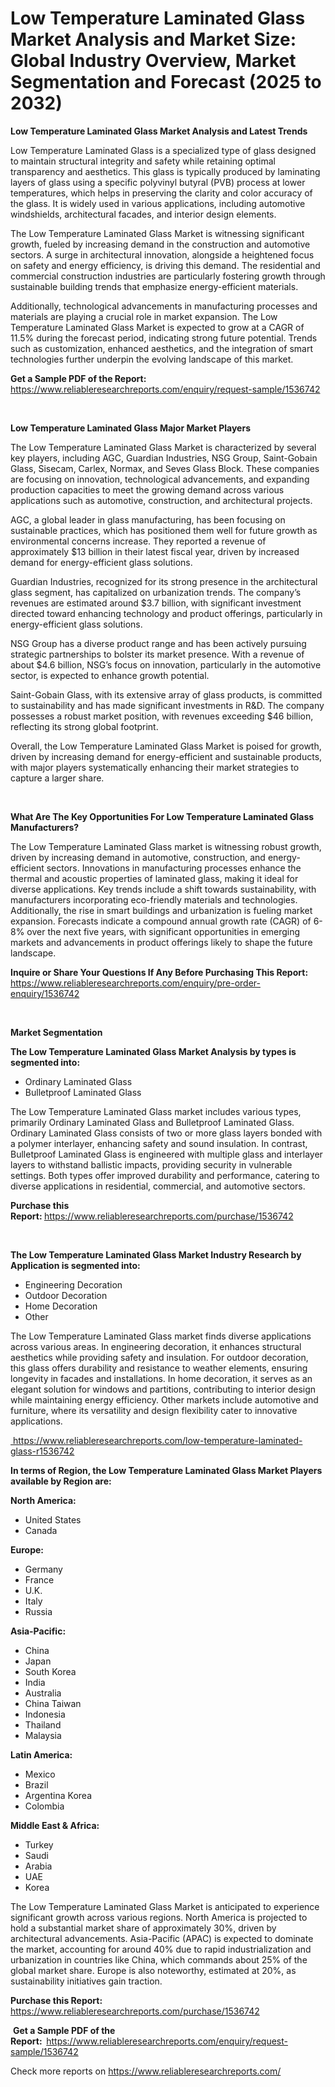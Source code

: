 <p><h1>Low Temperature Laminated Glass Market Analysis and Market Size: Global Industry Overview, Market Segmentation and Forecast (2025 to 2032)</h1></p><p><strong>Low Temperature Laminated Glass Market Analysis and Latest Trends</strong></p>
<p><p>Low Temperature Laminated Glass is a specialized type of glass designed to maintain structural integrity and safety while retaining optimal transparency and aesthetics. This glass is typically produced by laminating layers of glass using a specific polyvinyl butyral (PVB) process at lower temperatures, which helps in preserving the clarity and color accuracy of the glass. It is widely used in various applications, including automotive windshields, architectural facades, and interior design elements.</p><p>The Low Temperature Laminated Glass Market is witnessing significant growth, fueled by increasing demand in the construction and automotive sectors. A surge in architectural innovation, alongside a heightened focus on safety and energy efficiency, is driving this demand. The residential and commercial construction industries are particularly fostering growth through sustainable building trends that emphasize energy-efficient materials.</p><p>Additionally, technological advancements in manufacturing processes and materials are playing a crucial role in market expansion. The Low Temperature Laminated Glass Market is expected to grow at a CAGR of 11.5% during the forecast period, indicating strong future potential. Trends such as customization, enhanced aesthetics, and the integration of smart technologies further underpin the evolving landscape of this market.</p></p>
<p><strong>Get a Sample PDF of the Report:&nbsp;</strong> <a href="https://www.reliableresearchreports.com/enquiry/request-sample/1536742?utm_campaign=2030&utm_medium=2&utm_source=Github&utm_content=ia&utm_term=02022025&utm_id=low-temperature-laminated-glass">https://www.reliableresearchreports.com/enquiry/request-sample/1536742</a></p>
<p>&nbsp;</p>
<p><strong>Low Temperature Laminated Glass Major Market Players</strong></p>
<p><p>The Low Temperature Laminated Glass Market is characterized by several key players, including AGC, Guardian Industries, NSG Group, Saint-Gobain Glass, Sisecam, Carlex, Normax, and Seves Glass Block. These companies are focusing on innovation, technological advancements, and expanding production capacities to meet the growing demand across various applications such as automotive, construction, and architectural projects.</p><p>AGC, a global leader in glass manufacturing, has been focusing on sustainable practices, which has positioned them well for future growth as environmental concerns increase. They reported a revenue of approximately $13 billion in their latest fiscal year, driven by increased demand for energy-efficient glass solutions.</p><p>Guardian Industries, recognized for its strong presence in the architectural glass segment, has capitalized on urbanization trends. The company’s revenues are estimated around $3.7 billion, with significant investment directed toward enhancing technology and product offerings, particularly in energy-efficient glass solutions. </p><p>NSG Group has a diverse product range and has been actively pursuing strategic partnerships to bolster its market presence. With a revenue of about $4.6 billion, NSG’s focus on innovation, particularly in the automotive sector, is expected to enhance growth potential.</p><p>Saint-Gobain Glass, with its extensive array of glass products, is committed to sustainability and has made significant investments in R&D. The company possesses a robust market position, with revenues exceeding $46 billion, reflecting its strong global footprint.</p><p>Overall, the Low Temperature Laminated Glass Market is poised for growth, driven by increasing demand for energy-efficient and sustainable products, with major players systematically enhancing their market strategies to capture a larger share.</p></p>
<p>&nbsp;</p>
<p><strong>What Are The Key Opportunities For Low Temperature Laminated Glass Manufacturers?</strong></p>
<p><p>The Low Temperature Laminated Glass market is witnessing robust growth, driven by increasing demand in automotive, construction, and energy-efficient sectors. Innovations in manufacturing processes enhance the thermal and acoustic properties of laminated glass, making it ideal for diverse applications. Key trends include a shift towards sustainability, with manufacturers incorporating eco-friendly materials and technologies. Additionally, the rise in smart buildings and urbanization is fueling market expansion. Forecasts indicate a compound annual growth rate (CAGR) of 6-8% over the next five years, with significant opportunities in emerging markets and advancements in product offerings likely to shape the future landscape.</p></p>
<p><strong>Inquire or Share Your Questions If Any Before Purchasing This Report:</strong> <a href="https://www.reliableresearchreports.com/enquiry/pre-order-enquiry/1536742?utm_campaign=2030&utm_medium=2&utm_source=Github&utm_content=ia&utm_term=02022025&utm_id=low-temperature-laminated-glass">https://www.reliableresearchreports.com/enquiry/pre-order-enquiry/1536742</a></p>
<p>&nbsp;</p>
<p><strong>Market Segmentation</strong></p>
<p><strong>The Low Temperature Laminated Glass Market Analysis by types is segmented into:</strong></p>
<p><ul><li>Ordinary Laminated Glass</li><li>Bulletproof Laminated Glass</li></ul></p>
<p><p>The Low Temperature Laminated Glass market includes various types, primarily Ordinary Laminated Glass and Bulletproof Laminated Glass. Ordinary Laminated Glass consists of two or more glass layers bonded with a polymer interlayer, enhancing safety and sound insulation. In contrast, Bulletproof Laminated Glass is engineered with multiple glass and interlayer layers to withstand ballistic impacts, providing security in vulnerable settings. Both types offer improved durability and performance, catering to diverse applications in residential, commercial, and automotive sectors.</p></p>
<p><strong>Purchase this Report:&nbsp;</strong><a href="https://www.reliableresearchreports.com/purchase/1536742?utm_campaign=2030&utm_medium=2&utm_source=Github&utm_content=ia&utm_term=02022025&utm_id=low-temperature-laminated-glass">https://www.reliableresearchreports.com/purchase/1536742</a></p>
<p>&nbsp;</p>
<p><strong>The Low Temperature Laminated Glass Market Industry Research by Application is segmented into:</strong></p>
<p><ul><li>Engineering Decoration</li><li>Outdoor Decoration</li><li>Home Decoration</li><li>Other</li></ul></p>
<p><p>The Low Temperature Laminated Glass market finds diverse applications across various areas. In engineering decoration, it enhances structural aesthetics while providing safety and insulation. For outdoor decoration, this glass offers durability and resistance to weather elements, ensuring longevity in facades and installations. In home decoration, it serves as an elegant solution for windows and partitions, contributing to interior design while maintaining energy efficiency. Other markets include automotive and furniture, where its versatility and design flexibility cater to innovative applications.</p></p>
<p><a href="https://www.reliableresearchreports.com/low-temperature-laminated-glass-r1536742?utm_campaign=2030&utm_medium=2&utm_source=Github&utm_content=ia&utm_term=02022025&utm_id=low-temperature-laminated-glass">&nbsp;https://www.reliableresearchreports.com/low-temperature-laminated-glass-r1536742</a></p>
<p><strong>In terms of Region, the Low Temperature Laminated Glass Market Players available by Region are:</strong></p>
<p>
    <p> <strong> North America: </strong>
        <ul>
            <li>United States</li>
            <li>Canada</li>
        </ul>
        </p> 
    <p> <strong> Europe: </strong>
        <ul>
            <li>Germany</li>
            <li>France</li>
            <li>U.K.</li>
            <li>Italy</li>
            <li>Russia</li>
        </ul>
        </p> 
    <p> <strong> Asia-Pacific: </strong>
        <ul>
            <li>China</li>
            <li>Japan</li>
            <li>South Korea</li>
            <li>India</li>
            <li>Australia</li>
            <li>China Taiwan</li>
            <li>Indonesia</li>
            <li>Thailand</li>
            <li>Malaysia</li>
        </ul>
        </p> 
    <p> <strong> Latin America: </strong>
        <ul>
            <li>Mexico</li>
            <li>Brazil</li>
            <li>Argentina Korea</li>
            <li>Colombia</li>
        </ul>
        </p> 
    <p> <strong> Middle East & Africa: </strong>
        <ul>
            <li>Turkey</li>
            <li>Saudi</li>
            <li>Arabia</li>
            <li>UAE</li>
            <li>Korea</li>
        </ul>
    </p>
    </p>
<p><p>The Low Temperature Laminated Glass Market is anticipated to experience significant growth across various regions. North America is projected to hold a substantial market share of approximately 30%, driven by architectural advancements. Asia-Pacific (APAC) is expected to dominate the market, accounting for around 40% due to rapid industrialization and urbanization in countries like China, which commands about 25% of the global market share. Europe is also noteworthy, estimated at 20%, as sustainability initiatives gain traction.</p></p>
<p><strong>Purchase this Report: </strong><a href="https://www.reliableresearchreports.com/purchase/1536742?utm_campaign=2030&utm_medium=2&utm_source=Github&utm_content=ia&utm_term=02022025&utm_id=low-temperature-laminated-glass">https://www.reliableresearchreports.com/purchase/1536742</a></p>
<p>&nbsp;<strong>Get a Sample PDF of the Report:&nbsp;&nbsp;</strong><a href="https://www.reliableresearchreports.com/enquiry/request-sample/1536742?utm_campaign=2030&utm_medium=2&utm_source=Github&utm_content=ia&utm_term=02022025&utm_id=low-temperature-laminated-glass">https://www.reliableresearchreports.com/enquiry/request-sample/1536742</a></p>
<p><strong></strong></p>
<p>Check more reports on <a href="https://www.reliableresearchreports.com/?utm_campaign=2030&utm_medium=2&utm_source=Github&utm_content=ia&utm_term=02022025&utm_id=low-temperature-laminated-glass">https://www.reliableresearchreports.com/</a></p>